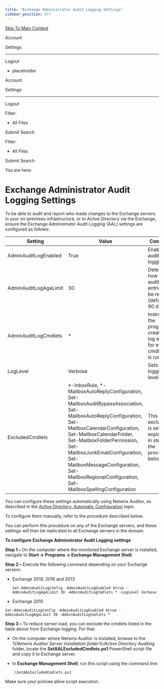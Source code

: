 ```yaml
---
title: "Exchange Administrator Audit Logging Settings"
sidebar_position: 977
---
```


[Skip To Main Content](#)

Account

Settings

---

Logout

* placeholder

Account

Settings

---

Logout

Filter: 

* All Files

Submit Search

Filter: 

* All Files

Submit Search

You are here:

# Exchange Administrator Audit Logging Settings

To be able to audit and report who made changes to the Exchange servers in your on-premises infrastructure, or to Active Directory via the Exchange, ensure the Exchange Administrator Audit Logging (AAL) settings are configured as follows:

| Setting | Value | Comment |
| --- | --- | --- |
| AdminAuditLogEnabled | True | Enables audit logging |
| AdminAuditLogAgeLimit | 30 | Determines how long audit log entries will be retained (default is 90 days) |
| AdminAuditLogCmdlets | \* | Instructs the program to create a log entry for every cmdlet that is run. |
| LogLevel | Verbose | Sets logging level. |
| ExcludedCmdlets | \*-InboxRule,  \*-MailboxAutoReplyConfiguration,  Set-MailboxAuditBypassAssociation,  Set-MailboxAutoReplyConfiguration,  Set-MailboxCalendarConfiguration,  Set-MailboxCalendarFolder,  Set-MailboxFolderPermission,  Set-MailboxJunkEmailConfiguration,  Set-MailboxMessageConfiguration,  Set-MailboxRegionalConfiguration,  Set-MailboxSpellingConfiguration | This list of exclusions is set up as explained in step 3 of the procedure below. |

You can configure these settings automatically using Netwrix Auditor, as described in the [Active Directory: Automatic Configuration](../ActiveDirectory/Automatic.htm "Active Directory: automatic configuration") topic.

To configure them manually, refer to the procedure described below.

You can perform this procedure on any of the Exchange servers, and these settings will then be replicated to all Exchange servers in the domain.

**To configure Exchange Administrator Audit Logging settings**

**Step 1 –** On the computer where the monitored Exchange server is installed, navigate to **Start → Programs → Exchange Management Shell**.

**Step 2 –** Execute the following command depending on your Exchange version:

* Exchange 2019, 2016 and 2013

  `Set-AdminAuditLogConfig -AdminAuditLogEnabled $true -AdminAuditLogAgeLimit 30 -AdminAuditLogCmdlets * -LogLevel Verbose`
* Exchange 2010

`Set-AdminAuditLogConfig -AdminAuditLogEnabled $true -AdminAuditLogAgeLimit 30 -AdminAuditLogCmdlets *`

**Step 3 –** To reduce server load, you can exclude the cmdlets listed in the table above from Exchange logging. For that:

* On the computer where Netwrix Auditor is installed, browse to the *%Netwrix Auditor Server installation folder%/Active Directory Auditing* folder, locate the **SetAALExcludedCmdlets.ps1** PowerShell script file and copy it to Exchange server.

* In **Exchange Management Shell**, run this script using the command line:

  `.\SetAALExcludedCmdlets.ps1`

Make sure your policies allow script execution.